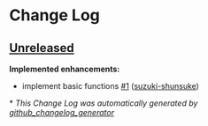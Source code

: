 # Change Log

## [Unreleased](https://github.com/suzuki-shunsuke/git-rm-branch/tree/HEAD)

**Implemented enhancements:**

- implement basic functions [\#1](https://github.com/suzuki-shunsuke/git-rm-branch/pull/1) ([suzuki-shunsuke](https://github.com/suzuki-shunsuke))



\* *This Change Log was automatically generated by [github_changelog_generator](https://github.com/skywinder/Github-Changelog-Generator)*